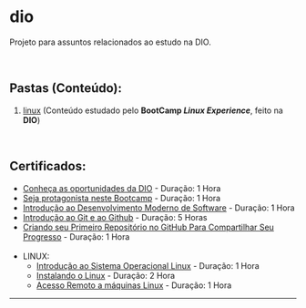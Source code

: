 # dio
Projeto para assuntos relacionados ao estudo na DIO.

<br>

## Pastas (Conteúdo):

 1. [linux](https://github.com/JoaoLagos/dio/tree/main/linux) (Conteúdo estudado pelo **BootCamp _Linux Experience_**, feito na **DIO**) 

<br>

## Certificados:

 - [Conheça as oportunidades da DIO](https://github.com/JoaoLagos/dio/blob/main/certificados/conheca-as-oportunidades-da-dio.pdf) - Duração: 1 Hora
 - [Seja protagonista neste Bootcamp](https://github.com/JoaoLagos/dio/blob/main/certificados/seja-protagonista-neste-bootcamp.pdf) - Duração: 1 Hora
 - [Introdução ao Desenvolvimento Moderno de Software](https://github.com/JoaoLagos/dio/blob/main/certificados/introducao-ao-desenvolvimento-moderno-de-software.pdf) - Duração: 1 Hora
 - [Introdução ao Git e ao Github](https://github.com/JoaoLagos/dio/blob/main/certificados/introducao-ao-git-e-ao-github.pdf) - Duração: 5 Horas
 - [Criando seu Primeiro Repositório no GitHub Para Compartilhar Seu Progresso](https://github.com/JoaoLagos/dio/blob/main/certificados/criando-seu-primeiro-repositorio-no-github.pdf) - Duração: 1 Hora
<br><br>
 - LINUX:
     - [Introdução ao Sistema Operacional Linux](https://github.com/JoaoLagos/dio/blob/main/certificados/Linux/introducao-ao-sistema-operacional-linux.pdf) - Duração: 1 Hora
     - [Instalando o Linux](https://github.com/JoaoLagos/dio/blob/main/certificados/Linux/instalando-o-linux.pdf) - Duração: 2 Hora
     - [Acesso Remoto a máquinas Linux](https://github.com/JoaoLagos/dio/blob/main/certificados/Linux/acesso-remoto-a-m%C3%A1quinas-linux.pdf) - Duração: 1 Hora
 

<hr>
